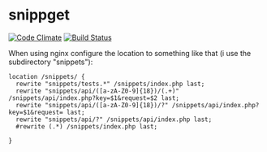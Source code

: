 # snippget
[![Code Climate](https://codeclimate.com/github/ezylot/RESTful-API-Server/badges/gpa.svg)](https://codeclimate.com/github/ezylot/RESTful-API-Server) [![Build Status](https://travis-ci.org/ezylot/RESTful-API-Server.svg?branch=master)](https://travis-ci.org/ezylot/RESTful-API-Server)


When using nginx configure the location to something like that (i use the subdirectory "snippets"):
```
location /snippets/ {
  rewrite "snippets/tests.*" /snippets/index.php last;
  rewrite "snippets/api/([a-zA-Z0-9]{18})/(.+)" /snippets/api/index.php?key=$1&request=$2 last;
  rewrite "snippets/api/([a-zA-Z0-9]{18})/?" /snippets/api/index.php?key=$1&request= last;
  rewrite "snippets/api/?" /snippets/api/index.php last;
  #rewrite (.*) /snippets/index.php last;

}
```
